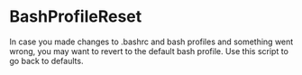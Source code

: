 # BashProfileReset
In case you made changes to .bashrc and bash profiles and something went wrong, you may want to revert to the default bash profile. Use this script to go back to defaults.

